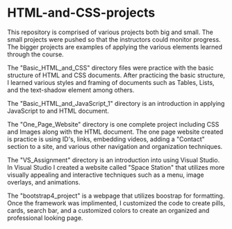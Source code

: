 # HTML-and-CSS-projects

This repository is comprised of various projects both big and small. The small projects were pushed so that the instructors could monitor progress. The bigger projects  are examples of applying the various elements learned through the course. 

The "Basic_HTML_and_CSS" directory files were practice with the basic structure of HTML and CSS documents. After practicing the basic structure, I learned various styles and framing of documents such as Tables, Lists, and the text-shadow element among others.

The "Basic_HTML_and_JavaScript_1" directory is an introduction in applying JavaScript to and HTML document. 

The "One_Page_Website" directory is one complete project including CSS and Images along with the HTML document. The one page website created is practice is using ID's, links, embedding videos, adding a "Contact" section to a site, and various other navigation and organization techniques. 

The "VS_Assignment" directory is an introduction into using Visual Studio. In Visual Studio I created a website called "Space Station" that utilizes more visually appealing and interactive techniques such as a menu, image overlays, and animations. 

The "bootstrap4_project" is a webpage that utilizes boostrap for formatting. Once the framework was implimented, I customized the code to create pills, cards, search bar, and a customized colors to create an organized and professional looking page. 
